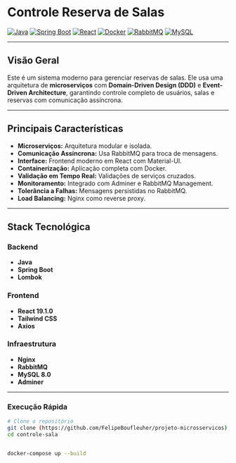 # Controle Reserva de Salas

[![Java](https://img.shields.io/badge/Java-21-orange.svg)](https://openjdk.java.net/)
[![Spring Boot](https://img.shields.io/badge/Spring%20Boot-3.4.4-brightgreen.svg)](https://spring.io/projects/spring-boot)
[![React](https://img.shields.io/badge/React-19.1.0-blue.svg)](https://reactjs.org/)
[![Docker](https://img.shields.io/badge/Docker-Compose-blue.svg)](https://docs.docker.com/compose/)
[![RabbitMQ](https://img.shields.io/badge/RabbitMQ-Message%20Broker-orange.svg)](https://www.rabbitmq.com/)
[![MySQL](https://img.shields.io/badge/MySQL-8.0-blue.svg)](https://www.mysql.com/)

---

## Visão Geral

Este é um sistema moderno para gerenciar reservas de salas. Ele usa uma arquitetura de **microserviços** com **Domain-Driven Design (DDD)** e **Event-Driven Architecture**, garantindo controle completo de usuários, salas e reservas com comunicação assíncrona.

---

## Principais Características

* **Microserviços:** Arquitetura modular e isolada.
* **Comunicação Assíncrona:** Usa RabbitMQ para troca de mensagens.
* **Interface:** Frontend moderno em React com Material-UI.
* **Containerização:** Aplicação completa com Docker.
* **Validação em Tempo Real:** Validações de serviços cruzados.
* **Monitoramento:** Integrado com Adminer e RabbitMQ Management.
* **Tolerância a Falhas:** Mensagens persistidas no RabbitMQ.
* **Load Balancing:** Nginx como reverse proxy.

---

## Stack Tecnológica

### Backend
* **Java**
* **Spring Boot**
* **Lombok**

### Frontend
* **React 19.1.0**
* **Tailwind CSS**
* **Axios**

### Infraestrutura
* **Nginx**
* **RabbitMQ**
* **MySQL 8.0**
* **Adminer**

---

### Execução Rápida

```bash
# Clone o repositório
git clone (https://github.com/FelipeBoufleuher/projeto-microsservicos)
cd controle-sala


docker-compose up --build
```